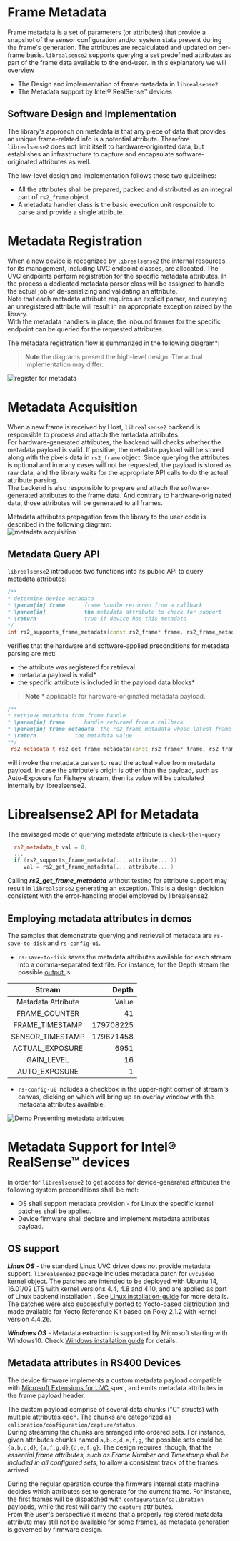 # Frame Metadata

Frame metadata is a set of parameters (or attributes) that provide a snapshot of the sensor configuration and/or system state present during the frame's generation.
The attributes are recalculated and updated on per-frame basis.
`librealsense2` supports querying a set predefined attributes as part of the frame data available to the end-user.
In this explanatory we will overview
- The Design and implementation of frame metadata in `librealsense2`
- The Metadata support by Intel® RealSense™ devices


## Software Design and Implementation
The library's approach on metadata is that any piece of data that provides an unique frame-related info is a potential attribute. Therefore `librealsense2` does not limit itself to hardware-originated data, but establishes an infrastructure to capture and encapsulate  software-originated attributes as well.

The low-level design and implementation follows those two guidelines:
- All the attributes shall be prepared, packed and distributed as an integral part of `rs2_frame` object.
- A metadata handler class is the basic execution unit responsible to parse and provide a single attribute.

# Metadata Registration
When a new device is recognized by `librealsense2` the internal resources for its management, including UVC endpoint classes, are allocated. The UVC endpoints perform registration for the specific metadata attributes. In the process a dedicated metadata parser class will be assigned to handle the actual job of de-serializing and validating an attribute.    
Note that each metadata attribute requires an explicit parser, and querying an unregistered attribute will result in an appropriate exception raised by the library.  
With the metadata handlers in place, the inbound frames for the specific endpoint can be queried for the requested attributes.  

The metadata registration flow is summarized in the following diagram*:  
>**Note** the diagrams present the high-level design. The actual implementation may differ.  

![register for metadata](./metadata/metadata_registration_flow.bmp)

# Metadata Acquisition
When a new frame is received by Host, `librealsense2` backend is responsible to process and attach the metadata attributes.  
For hardware-generated attributes, the backend will checks whether the metadata payload is valid. If positive, the metadata payload will be stored along with the pixels data in `rs2_frame` object. Since querying the attributes is optional and in many cases will not be requested, the payload is stored as raw data, and the library waits for the appropriate API calls to do the actual attribute parsing.  
The backend is also responsible to prepare and attach the software-generated attributes to the frame data. And contrary to hardware-originated data, those attributes will be generated to all frames.

Metadata attributes propagation from the library to the user code is described in the following diagram:  
![metadata acquisition](./metadata/metadata_acquisition_flow.bmp)

## Metadata Query API
`librealsense2` introduces two functions into its public API to query metadata attributes:
```cpp
/**
* determine device metadata
* \param[in] frame      frame handle returned from a callback
* \param[in]            the metadata attribute to check for support
* \return               true if device has this metadata
*/
int rs2_supports_frame_metadata(const rs2_frame* frame, rs2_frame_metadata frame_metadata, rs2_error** error);
```
verifies that the hardware and software-applied preconditions for metadata parsing are met:
- the attribute was registered for retrieval
- metadata payload is valid*
- the specific attribute is included in the payload data blocks*
> **Note** * applicable for hardware-originated metadata payload.  

```cpp
/**
* retrieve metadata from frame handle
* \param[in] frame      handle returned from a callback
* \param[in] frame_metadata  the rs2_frame_metadata whose latest frame we are interested in
* \return            the metadata value
**/
 rs2_metadata_t rs2_get_frame_metadata(const rs2_frame* frame, rs2_frame_metadata frame_metadata, rs2_error** error);
```
will invoke the metadata parser to read the actual value from metadata payload. In case the attribute's origin is other than the payload, such as Auto-Exposure for Fisheye stream, then its value will be calculated internally by librealsense2.  

# Librealsense2 API for Metadata
The envisaged mode of querying metadata attribute is `check-then-query`
```cpp
  rs2_metadata_t val = 0;
  ...
  if (rs2_supports_frame_metadata(.., attribute,...))
     val = rs2_get_frame_metadata(.., attribute,...)
 ```
Calling __*rs2_get_frame_metadata*__ without testing for attribute support may result in `librealsense2` generating an exception. This is a design decision consistent with the error-handling model employed by librealsense2.  


## Employing metadata attributes in demos
The samples that demonstrate querying and retrieval of metadata are `rs-save-to-disk` and `rs-config-ui`.
 - `rs-save-to-disk` saves the metadata attributes available for each stream into a comma-separated text file. For instance, for the Depth stream the possible [output ](metadata/rs-save-to-disk-output-DEPTH-metadata.csv) is:  

Stream |Depth
:-----:|------:|
Metadata Attribute|  Value
FRAME_COUNTER |41
FRAME_TIMESTAMP|179708225
SENSOR_TIMESTAMP|179671458
ACTUAL_EXPOSURE|6951
GAIN_LEVEL|16
AUTO_EXPOSURE|1  

 - `rs-config-ui` includes a checkbox in the upper-right corner of  stream's canvas, clicking on which will bring up an overlay window with the metadata attributes available.  

​![Demo Presenting metadata attributes](./metadata/metadata-cpp-config-ui.png)

# Metadata Support for Intel® RealSense™ devices
In order for `librealsense2` to get access for device-generated attributes the following system preconditions shall be met:
- OS shall support metadata provision - for Linux the specific kernel patches shall be applied.  
- Device firmware shall declare and implement metadata attributes payload.

## OS support
***Linux OS*** -  the standard Linux UVC driver does not provide metadata support.
`librealsense2` package includes metadata patch for `uvcvideo` kernel object. The patches are intended to be deployed with Ubuntu 14, 16.01/02 LTS with kernel versions 4.4, 4.8 and 4.10, and are applied as part of Linux backend installation . See [Linux installation-guide](./installation.md) for more details.
The patches were also successfully ported to Yocto-based distribution and made available for Yocto Reference Kit based on Poky 2.1.2 with kernel version 4.4.26.

***Windows OS*** - Metadata extraction is supported by Microsoft starting with Windows10. Check [Windows installation  guide](./installation_windows.md) for details.  


## Metadata attributes in RS400 Devices
The device firmware implements a custom metadata payload compatible with [Microsoft Extensions for UVC ](https://docs.microsoft.com/en-us/windows-hardware/drivers/stream/uvc-extensions-1-5) spec, and emits metadata attributes in the frame payload header.

The custom payload comprise of several data chunks ("C" structs) with multiple attributes each. The chunks are categorized as  `calibration/configuration/capture/status`.  
During streaming the chunks are arranged into ordered sets. For instance, given attributes chunks named `a,b,c,d,e,f,g`, the possible sets could be `{a,b,c,d}`, `{a,f,g,d}`,`{d,e,f,g}`.  The design requires ,though, that the *essential frame attributes, such as Frame Number and Timestamp shall be included in all configured sets*, to allow a consistent track of the frames arrived.  

During the regular operation course the firmware internal state machine decides which attributes set to generate for the current frame. For instance, the first frames will be dispatched with `configuration/calibration` payloads, while the rest will carry the `capture` attributes.  
From the user's perspective it means that a properly registered metadata attribute may still not be available for some frames, as metadata generation is governed by firmware design.

